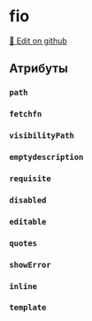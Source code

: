 # fio
[:memo: Edit on github](https://github.com/tihonove/vscode-candy-sugar-extensions/edit/master/server/src/SugarElements/DefaultSugarElementInfos/DataElements/fio.ts)


## Атрибуты
### `path`

### `fetchfn`

### `visibilityPath`

### `emptydescription`

### `requisite`

### `disabled`

### `editable`

### `quotes`

### `showError`

### `inline`

### `template`


